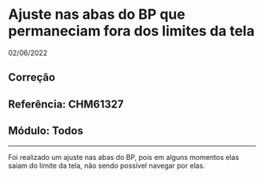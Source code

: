# Ajuste nas abas do BP que permaneciam fora dos limites da tela
02/06/2022
## Correção
## Referência: CHM61327
## Módulo: Todos
***

Foi realizado um ajuste nas abas do BP, pois em alguns momentos elas saíam do limite da tela, não sendo possível navegar por elas.
